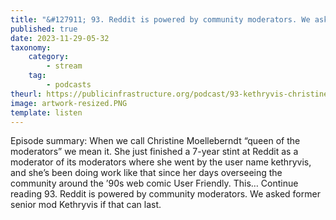 ```yaml
---
title: "&#127911; 93. Reddit is powered by community moderators. We asked former senior mod Kethryvis if that can last."
published: true
date: 2023-11-29-05-32
taxonomy:
    category:
        - stream
    tag:
        - podcasts
theurl: https://publicinfrastructure.org/podcast/93-kethryvis-christine-moelleberndt/
image: artwork-resized.PNG
template: listen
---
```


Episode summary: When we call Christine Moelleberndt &ldquo;queen of the moderators&rdquo; we mean it. She just finished a 7-year stint at Reddit as a moderator of its moderators where she went by the user name kethryvis, and she&rsquo;s been doing work like that since her days overseeing the community around the &rsquo;90s web comic User Friendly. This&hellip; Continue reading 93. Reddit is powered by community moderators. We asked former senior mod Kethryvis if that can last.

